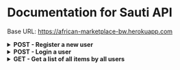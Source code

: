 # Documentation for Sauti API

Base URL: https://african-marketplace-bw.herokuapp.com

<details>
<summary><b>POST - Register a new user</b></summary>
<br>
<b>Endpoint:</b>  BaseURL/api/auth/register

Requires an object with an email and password, both string data types: 
```
{
	"email": "admin@email.com",
	"password": "password"
}
```

When successful will return status code of 201 (CREATED), the new user object and a token (example):

```
{
    "new_user": {
        "id": 2,
        "email": "admin@email.com",
        "name": null,
        "about": null,
        "avatar_url": null
    },
    "token": "eyJhbGciOiJIUzI1NiIsInR5cCI6kpXVCJ9..."
}
```
</details>

<details>
<summary><b>POST - Login a user</b></summary>
<br>
<b>Endpoint:</b> BaseURL/api/auth/login

Requires an object with an email and password, both string data types: 
```
{
	"email": "admin@email.com",
	"password": "password"
}
```

When successful will return status code of 200 (OK), the new user object and a token (example):

```
{
    "user": {
        "id": 2,
        "email": "admin@email.com",
        "name": null,
        "about": null,
        "avatar_url": null
    },
    "token": "eyJhbGciOiJIUzI1NiIsInR5cCI6kpXVCJ9..."
}
```
</details>

<details>
<summary><b>GET - Get a list of all items by all users</b></summary>
<br>
<b>Endpoint:</b> BaseURL/api/items

Public access endpoint. No token required.

When successful will return status code of 200 (OK) and an array of item objects. Here is an example:

```
[
    {
        "id": 1,
        "name": "rice",
        "description": null,
        "photo_url": null,
        "zip_code": "65109C",
        "price": 2.25,
        "created_at": "2019-10-21T04:58:11.423Z",
        "user_id": 1
    },  
    {
        "id": 2,
        "name": "beans",
        "description": null,
        "photo_url": null,
        "zip_code": "65109C",
        "price": 2.75,
        "created_at": "2019-10-21T04:58:11.423Z",
        "user_id": 2
    }
]
```
</details>
